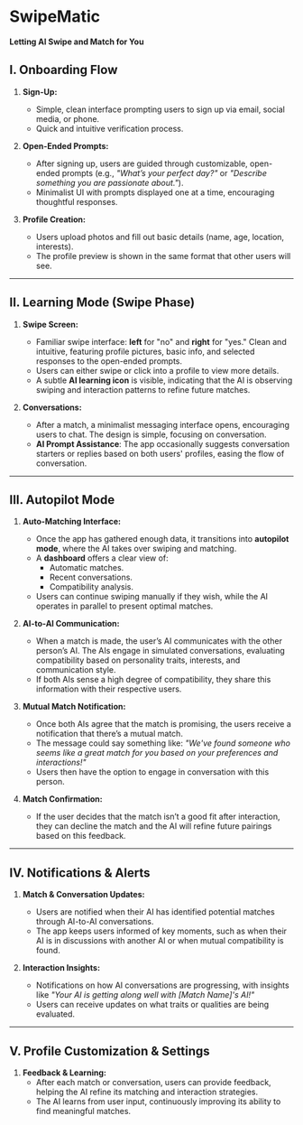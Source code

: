 # SwipeMatic
**Letting AI Swipe and Match for You**

## I. Onboarding Flow
1. **Sign-Up:**
   - Simple, clean interface prompting users to sign up via email, social media, or phone.
   - Quick and intuitive verification process.

2. **Open-Ended Prompts:**
   - After signing up, users are guided through customizable, open-ended prompts (e.g., *"What’s your perfect day?"* or *"Describe something you are passionate about."*).
   - Minimalist UI with prompts displayed one at a time, encouraging thoughtful responses.

3. **Profile Creation:**
   - Users upload photos and fill out basic details (name, age, location, interests).
   - The profile preview is shown in the same format that other users will see.

---

## II. Learning Mode (Swipe Phase)
1. **Swipe Screen:**
   - Familiar swipe interface: **left** for "no" and **right** for "yes." Clean and intuitive, featuring profile pictures, basic info, and selected responses to the open-ended prompts.
   - Users can either swipe or click into a profile to view more details.
   - A subtle **AI learning icon** is visible, indicating that the AI is observing swiping and interaction patterns to refine future matches.

2. **Conversations:**
   - After a match, a minimalist messaging interface opens, encouraging users to chat. The design is simple, focusing on conversation.
   - **AI Prompt Assistance**: The app occasionally suggests conversation starters or replies based on both users' profiles, easing the flow of conversation.

---

## III. Autopilot Mode
1. **Auto-Matching Interface:**
   - Once the app has gathered enough data, it transitions into **autopilot mode**, where the AI takes over swiping and matching.
   - A **dashboard** offers a clear view of:
     - Automatic matches.
     - Recent conversations.
     - Compatibility analysis.
   - Users can continue swiping manually if they wish, while the AI operates in parallel to present optimal matches.

2. **AI-to-AI Communication:**
   - When a match is made, the user’s AI communicates with the other person’s AI. The AIs engage in simulated conversations, evaluating compatibility based on personality traits, interests, and communication style.
   - If both AIs sense a high degree of compatibility, they share this information with their respective users.

3. **Mutual Match Notification:**
   - Once both AIs agree that the match is promising, the users receive a notification that there’s a mutual match.
   - The message could say something like: *"We've found someone who seems like a great match for you based on your preferences and interactions!"*
   - Users then have the option to engage in conversation with this person.

4. **Match Confirmation:**
   - If the user decides that the match isn’t a good fit after interaction, they can decline the match and the AI will refine future pairings based on this feedback.

---

## IV. Notifications & Alerts
1. **Match & Conversation Updates:**
   - Users are notified when their AI has identified potential matches through AI-to-AI conversations.
   - The app keeps users informed of key moments, such as when their AI is in discussions with another AI or when mutual compatibility is found.

2. **Interaction Insights:**
   - Notifications on how AI conversations are progressing, with insights like *"Your AI is getting along well with [Match Name]'s AI!"*
   - Users can receive updates on what traits or qualities are being evaluated.

---

## V. Profile Customization & Settings
1. **Feedback & Learning:**
   - After each match or conversation, users can provide feedback, helping the AI refine its matching and interaction strategies.
   - The AI learns from user input, continuously improving its ability to find meaningful matches.

